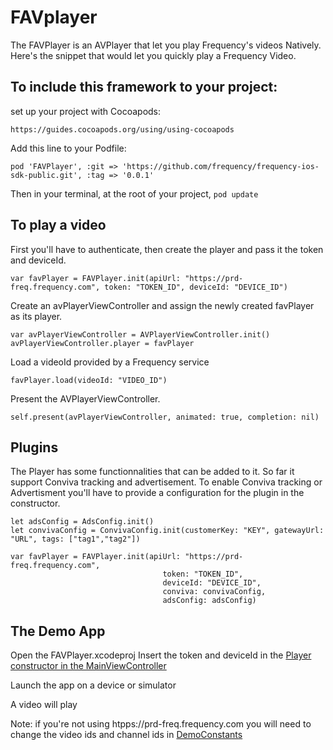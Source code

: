 # FAVplayer

The FAVPlayer is an AVPlayer that let you play Frequency's videos Natively.
Here's the snippet that would let you quickly play a Frequency Video.

## To include this framework to your project:

set up your project with Cocoapods:
```
https://guides.cocoapods.org/using/using-cocoapods
```
Add this line to your Podfile:
```
pod 'FAVPlayer', :git => 'https://github.com/frequency/frequency-ios-sdk-public.git', :tag => '0.0.1'
```
Then in your terminal, at the root of your project, `pod update`

## To play a video

First you'll have to authenticate, then create the player and pass it the token and deviceId.
```
var favPlayer = FAVPlayer.init(apiUrl: "https://prd-freq.frequency.com", token: "TOKEN_ID", deviceId: "DEVICE_ID")
```
Create an avPlayerViewController and assign the newly created favPlayer as its player.
```
var avPlayerViewController = AVPlayerViewController.init()
avPlayerViewController.player = favPlayer
```

Load a videoId provided by a Frequency service
```
favPlayer.load(videoId: "VIDEO_ID")
```
Present the AVPlayerViewController.
```
self.present(avPlayerViewController, animated: true, completion: nil)
```

## Plugins

The Player has some functionnalities that can be added to it.
So far it support Conviva tracking and advertisement.
To enable Conviva tracking or Advertisment you'll have to provide a configuration for the plugin in the constructor.

```
let adsConfig = AdsConfig.init()
let convivaConfig = ConvivaConfig.init(customerKey: "KEY", gatewayUrl: "URL", tags: ["tag1","tag2"])

var favPlayer = FAVPlayer.init(apiUrl: "https://prd-freq.frequency.com",
                                  token: "TOKEN_ID",
                                  deviceId: "DEVICE_ID",
                                  conviva: convivaConfig,
                                  adsConfig: adsConfig)
```

## The Demo App

Open the FAVPlayer.xcodeproj
Insert the token and deviceId in the [Player constructor in the MainViewController](https://github.com/frequency/frequency-ios-sdk-public/blob/master/Sources/Demo/MainViewController.swift#L39)

Launch the app on a device or simulator

A video will play

Note: if you're not using htpps://prd-freq.frequency.com you will need to change the video ids and channel ids in
[DemoConstants](https://github.com/frequency/frequency-ios-sdk-public/blob/master/Sources/Demo/DemoConstants.swift)
